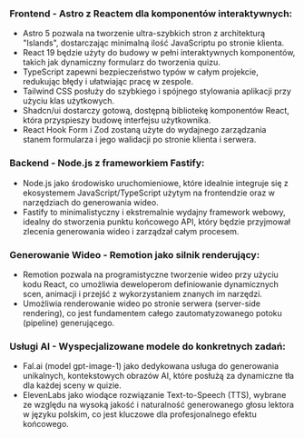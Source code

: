 ### Frontend - Astro z Reactem dla komponentów interaktywnych:
- Astro 5 pozwala na tworzenie ultra-szybkich stron z architekturą "Islands", dostarczając minimalną ilość JavaScriptu po stronie klienta.
- React 19 będzie użyty do budowy w pełni interaktywnych komponentów, takich jak dynamiczny formularz do tworzenia quizu.
- TypeScript zapewni bezpieczeństwo typów w całym projekcie, redukując błędy i ułatwiając pracę w zespole.
- Tailwind CSS posłuży do szybkiego i spójnego stylowania aplikacji przy użyciu klas użytkowych.
- Shadcn/ui dostarczy gotową, dostępną bibliotekę komponentów React, która przyspieszy budowę interfejsu użytkownika.
- React Hook Form i Zod zostaną użyte do wydajnego zarządzania stanem formularza i jego walidacji po stronie klienta i serwera.

### Backend - Node.js z frameworkiem Fastify:
- Node.js jako środowisko uruchomieniowe, które idealnie integruje się z ekosystemem JavaScript/TypeScript użytym na frontendzie oraz w narzędziach do generowania wideo.
- Fastify to minimalistyczny i ekstremalnie wydajny framework webowy, idealny do stworzenia punktu końcowego API, który będzie przyjmował zlecenia generowania wideo i zarządzał całym procesem.

### Generowanie Wideo - Remotion jako silnik renderujący:
- Remotion pozwala na programistyczne tworzenie wideo przy użyciu kodu React, co umożliwia deweloperom definiowanie dynamicznych scen, animacji i przejść z wykorzystaniem znanych im narzędzi.
- Umożliwia renderowanie wideo po stronie serwera (server-side rendering), co jest fundamentem całego zautomatyzowanego potoku (pipeline) generującego.

### Usługi AI - Wyspecjalizowane modele do konkretnych zadań:
- Fal.ai (model gpt-image-1) jako dedykowana usługa do generowania unikalnych, kontekstowych obrazów AI, które posłużą za dynamiczne tła dla każdej sceny w quizie.
- ElevenLabs jako wiodące rozwiązanie Text-to-Speech (TTS), wybrane ze względu na wysoką jakość i naturalność generowanego głosu lektora w języku polskim, co jest kluczowe dla profesjonalnego efektu końcowego.